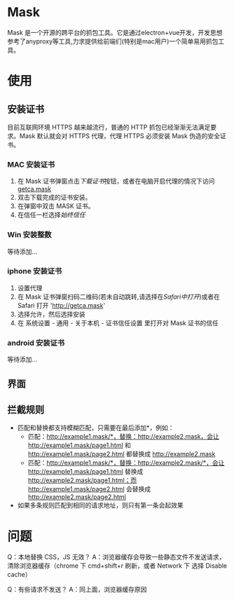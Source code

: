 Mask
====
Mask 是一个开源的跨平台的抓包工具。它是通过electron+vue开发，开发思想参考了anyproxy等工具,力求提供给前端们(特别是mac用户)一个简单易用抓包工具。

使用
===

## 安装证书

目前互联网环境 HTTPS 越来越流行，普通的 HTTP 抓包已经渐渐无法满足要求。Mask 默认就会对 HTTPS 代理，代理 HTTPS 必须安装 Mask 伪造的安全证书。

### MAC 安装证书

1. 在 Mask 证书弹窗点击*下载证书*按钮，或者在电脑开启代理的情况下访问 [getca.mask](http://getca.mask)
2. 双击下载完成的证书安装。
3. 在弹窗中双击 MASK 证书。
4. 在信任一栏选择*始终信任*

### Win 安装整数

等待添加...

### iphone 安装证书

1. 设置代理
2. 在 Mask 证书弹窗扫码二维码(若未自动跳转,请选择在*Safari中打开*)或者在 Safari 打开 'http://getca.mask'
3. 选择允许，然后选择安装
4. 在 系统设置 - 通用 - 关于本机 - 证书信任设置 里打开对 Mask 证书的信任

### android 安装证书

等待添加...

## 界面

[]('./readmeImage/cn/introduction.png')

## 拦截规则

- 匹配和替换都支持模糊匹配，只需要在最后添加*，例如：
  - 匹配：http://example1.mask/*，替换：http://example2.mask，会让 http://example1.mask/page1.html 和 http://example1.mask/page2.html 都替换成 http://example2.mask
  - 匹配：http://example1.mask/*，替换：http://example2.mask/*，会让 http://example1.mask/page1.html 替换成 http://example2.mask/page1.html；而 http://example1.mask/page2.html 会替换成 http://example2.mask/page2.html
- 如果多条规则匹配到相同的请求地址，则只有第一条会起效果

问题
===

Q：本地替换 CSS，JS 无效？
A：浏览器缓存会导致一些静态文件不发送请求，清除浏览器缓存（chrome 下 cmd+shift+r 刷新，或者 Network 下 选择 Disable cache）

Q：有些请求不发送？
A：同上面，浏览器缓存原因
